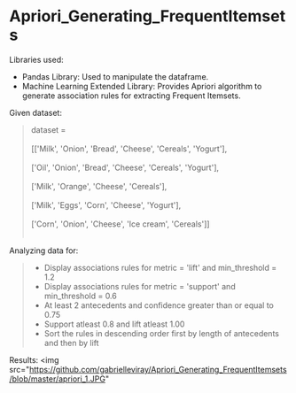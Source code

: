 # Apriori_Generating_FrequentItemsets
Libraries used:
<ul>
  <li>Pandas Library: Used to manipulate the dataframe.</li>
  <li>Machine Learning Extended Library: Provides Apriori algorithm to generate association rules for extracting Frequent Itemsets.</li>
</ul>

Given dataset:

<blockquote>dataset =<br></br>
           [['Milk', 'Onion', 'Bread', 'Cheese', 'Cereals', 'Yogurt'],<br></br>
           ['Oil', 'Onion', 'Bread', 'Cheese', 'Cereals', 'Yogurt'],<br></br>
           ['Milk', 'Orange', 'Cheese', 'Cereals'],<br></br>
           ['Milk', 'Eggs', 'Corn', 'Cheese', 'Yogurt'],<br></br>
           ['Corn', 'Onion', 'Cheese', 'Ice cream', 'Cereals']]<br></br>
</blockquote>

Analyzing data for:
<blockquote>
  <ul>
    <li> Display associations rules for metric = 'lift' and min_threshold = 1.2 </li>
    <li> Display associations rules for metric = 'support' and min_threshold = 0.6 </li>
    <li> At least 2 antecedents and confidence greater than or equal to 0.75 </li>
    <li> Support atleast 0.8 and lift atleast 1.00 </li>
    <li> Sort the rules in descending order first by length of antecedents and then by lift </li>
  </ul>
</blockquote>

Results:
<img src="https://github.com/gabrielleviray/Apriori_Generating_FrequentItemsets/blob/master/apriori_1.JPG" </img>
          
         
